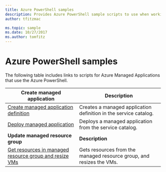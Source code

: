 ```yaml
---
title: Azure PowerShell samples
description: Provides Azure PowerShell sample scripts to use when working with Azure Managed Applications.
author: tfitzmac

ms.topic: sample
ms.date: 10/27/2017
ms.author: tomfitz
---
```

# Azure PowerShell samples

The following table includes links to scripts for Azure Managed Applications that use the Azure PowerShell.

| Create managed application | Description |
| -------------------------- | ----------- |
| [Create managed application definition](scripts/managed-application-powershell-sample-create-definition.md) | Creates a managed application definition in the service catalog.  |
| [Deploy managed application](scripts/managed-application-poweshell-sample-create-application.md) | Deploys a managed application from the service catalog.  |
|**Update managed resource group**| **Description** |
| [Get resources in managed resource group and resize VMs](scripts/managed-application-powershell-sample-get-managed-group-resize-vm.md) | Gets resources from the managed resource group, and resizes the VMs. |
